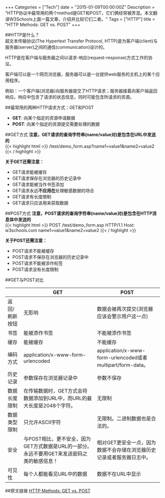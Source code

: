 +++
Categories = ["Tech"]
date = "2015-01-09T00:00:00Z"
Description = "HTTP协议中最常用的两个method是GET和POST，它们俩经常被弄混。本文翻译W3Schools上面一篇文章，介绍并比较它们二者。"
Tags = ["HTTP"]
title = "HTTP Methods: GET vs. POST"
+++

##HTTP是什么？  
超文本传输协议(The Hypertext Transfer Protocol, HTTP)是为客户端(client)与服务器(server)之间的通信(communication)设计的。  

HTTP是在客户端与服务器之间以请求-响应(request-response)方式工作的协议。   

客户端可以是一个网页浏览器，服务器可以是一台提供web服务的主机上的某个应用程序。  

例如：一个客户端(浏览器)向服务器提交了HTTP请求；服务器接着向客户端返回响应。响应中包含了请求的状态信息，同时可能包含所请求的资源。  

##最常用的两种HTTP请求方式：GET和POST
- **GET**: 向某个指定的资源申请数据  
- **POST**: 向某个指定的资源提交需要处理的数据  

##GET方式
**注意，GET请求的查询字符串(name/value对)是包含在URL中发送的**  
{{< highlight html >}}
/test/demo_form.asp?name1=value1&name2=value2
{{< / highlight >}}

**关于GET还需注意：**  

+  GET请求能被缓存   
+  GET请求保存在浏览器的历史记录中  
+  GET请求能被当作书签添加
+  GET请求永远**不应用在**处理敏感数据的场合  
+  GET请求有长度限制  
+  GET请求只应该用来获取数据  

##POST方式
**注意，POST请求的查询字符串(name/value对)是包含在HTTP消息体中发送的**   
{{< highlight html >}}
POST /test/demo_form.asp HTTP/1.1
Host: w3schools.com
name1=value1&name2=value2
{{< / highlight >}}

**关于POST还需注意：**  

- POST请求不能被缓存  
- POST请求不保存在浏览器的历史记录中  
- POST请求不能被添作标签  
- POST请求没有长度限制  

##GET与POST对比

<table>
  <thead>
    <tr>
      <th></th>
      <th>GET</th>
      <th>POST</th>
    </tr>
  </thead>
  <tbody>
    <tr>
      <td>返回/刷新按钮</td>
      <td>无影响</td>
      <td>数据会被再次提交(浏览器应该会警示用户这一点)</td>
    </tr>
    <tr>
      <td>书签</td>
      <td>能被添作书签</td>
      <td>不能被添作书签</td>
    </tr>
    <tr>
      <td>缓存</td>
      <td>能被缓存</td>
      <td>不能缓存</td>
    </tr>
    <tr>
      <td>编码方式</td>
      <td>application/x-www-form-urlencoded</td>
      <td>application/x-www-form-urlencoded或者multipart/form-data。</td>
    </tr>
    <tr>
      <td>历史记录</td>
      <td>参数保存在浏览器记录中</td>
      <td>参数不保存</td>
    </tr>
    <tr>
      <td>数据长度限制</td>
      <td>在传输数据时，GET方式会将数据添加到URL中，而URL的最大长度是2048个字符。</td>
      <td>无限制</td>
    </tr>
    <tr>
      <td>数据类型限制</td>
      <td>只允许ASCII字符</td>
      <td>无限制。二进制数据也是合法的。</td>
    </tr>
    <tr>
      <td>安全</td>
      <td>与POST相比，更不安全，因为GET方式数据是URL的一部分。永远不要用GET来发送密码之类的敏感信息！</td>
      <td>相对GET更安全一点，因为数据不会存储在浏览器历史记录或者服务器日志中。</td>
    </tr>
    <tr>
      <td>可见性</td>
      <td>每个人都能看见URL中的数据</td>
      <td>数据不在URL中显示</td>
    </tr>
  </tbody>
</table>

##原文链接
[HTTP Methods: GET vs. POST](http://www.w3schools.com/tags/ref_httpmethods.asp)

